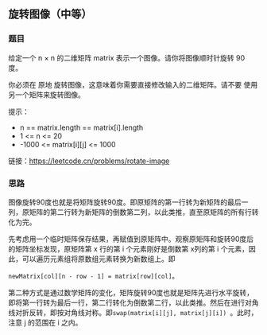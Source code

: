 ## 旋转图像（中等）

### 题目

给定一个 n × n 的二维矩阵 matrix 表示一个图像。请你将图像顺时针旋转 90 度。

你必须在 原地 旋转图像，这意味着你需要直接修改输入的二维矩阵。请不要 使用另一个矩阵来旋转图像。

提示：

* n == matrix.length == matrix[i].length
* 1 <= n <= 20
* -1000 <= matrix[i][j] <= 1000

链接：https://leetcode.cn/problems/rotate-image

### 思路

图像旋转90度也就是将矩阵旋转90度。即原矩阵的第一行转为新矩阵的最后一列，原矩阵的第二行转为新矩阵的倒数第二列，以此类推，直至原矩阵的所有行转化为完。

先考虑用一个临时矩阵保存结果，再赋值到原矩阵中。观察原矩阵和旋转90度后的矩阵坐标发现，原矩阵第 x 行的第 i 个元素刚好是倒数第 x列的第 i 个元素，因此，可以遍历元素组将原数组元素转换为新数组上。即

`newMatrix[col][n - row - 1] = matrix[row][col]`。

第二种方式是通过数学矩阵的变化，矩阵旋转90度也就是矩阵先进行水平旋转，即将第一行转为最后一行，第二行转化为倒数第二行，以此类推。然后在进行对角线对折反转，即按对角线对称。即`swap(matrix[i][j], matrix[j][i]) `。此时，注意 j 的范围在 i 之内。